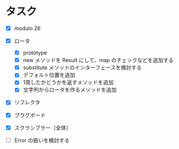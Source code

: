# タスク

- [x] modulo 26 
- [x] ロータ
  - [x] prototype
  - [x] new メソッドを Result にして、map のチェックなどを追加する
  - [x] substitute メソッドのインターフェースを検討する
  - [x] デフォルト位置を追加
  - [x] 1周したかどうかを返すメソッドを追加
  - [x] 文字列からロータを作るメソッドを追加
- [x] リフレクタ
- [x] プラグボード

- [x] スクランブラー（全体）

- [ ] Error の扱いを検討する